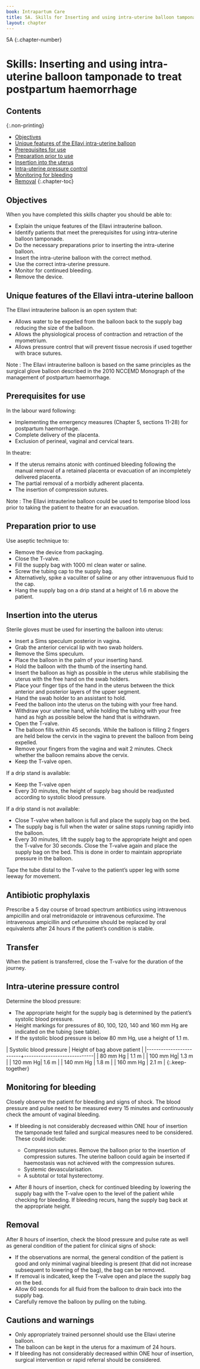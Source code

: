 ```yaml
---
book: Intrapartum Care
title: 5A. Skills for Inserting and using intra-uterine balloon tamponade to treat postpartum haemorrhage
layout: chapter
---
```


5A
{:.chapter-number}

# Skills: Inserting and using intra-uterine balloon tamponade to treat postpartum haemorrhage

## Contents
{:.non-printing}

*   [Objectives](#objectives)
*   [Unique features of the Ellavi intra-uterine balloon](#unique-features-of-the-ellavi-intra-uterine-balloon)
*   [Prerequisites for use](#prerequisites-for-use)
*   [Preparation prior to use](#preparation-prior-to-use)
*   [Insertion into the uterus](#insertion-into-the-uterus)
*   [Intra-uterine pressure control](#intra-uterine-pressure-control)
*   [Monitoring for bleeding](#monitoring-for-bleeding)
*   [Removal](#removal)
{:.chapter-toc}

## Objectives

When you have completed this skills chapter you should be able to:

*	Explain the unique features of the Ellavi intrauterine balloon.
*   Identify patients that meet the prerequisites for using intra-uterine balloon tamponade.
*   Do the necessary preparations prior to inserting the intra-uterine balloon.
*   Insert the intra-uterine balloon with the correct method.
*   Use the correct intra-uterine pressure.
*   Monitor for continued bleeding.
*   Remove the device.

## Unique features of the Ellavi intra-uterine balloon

The Ellavi intrauterine balloon is an open system that:

*   Allows water to be expelled from the balloon back to the supply bag reducing the size of the balloon.
*   Allows the physiological process of contraction and retraction of the myometrium.
*   Allows pressure control that will prevent tissue necrosis if used together with brace sutures.

Note
:   The Ellavi intrauterine balloon is based on the same principles as the surgical glove balloon described in the 2010 NCCEMD Monograph of the management of postpartum haemorrhage.

## Prerequisites for use

In the labour ward following:

*   Implementing the emergency measures (Chapter 5, sections 11-28) for postpartum haemorrhage.
*   Complete delivery of the placenta.
*   Exclusion of perineal, vaginal and cervical tears.

In theatre:

*   If the uterus remains atonic with continued bleeding following the manual removal of a retained placenta or evacuation of an incompletely delivered placenta.
*   The partial removal of a morbidly adherent placenta.
*   The insertion of compression sutures.

Note
:   The Ellavi intrauterine balloon could be used to temporise blood loss prior to taking the patient to theatre for an evacuation.

## Preparation prior to use 

Use aseptic technique to:

*   Remove the device from packaging.
*   Close the T-valve.
*   Fill the supply bag with 1000 ml clean water or saline.
*   Screw the tubing cap to the supply bag.
*   Alternatively, spike a vaculiter of saline or any other intravenuous fluid to the cap.
*   Hang the supply bag on a drip stand at a height of 1.6 m above the patient.

## Insertion into the uterus

Sterile gloves must be used for inserting the balloon into uterus:

*   Insert a Sims speculum posterior in vagina.
*   Grab the anterior cervical lip with two swab holders.
*   Remove the Sims speculum.
*   Place the balloon in the palm of your inserting hand.
*   Hold the balloon with the thumb of the inserting hand.
*   Insert the balloon as high as possible in the uterus while stabilising the uterus with the free hand on the swab holders.
*   Place your finger tips of the hand in the uterus between the thick anterior and posterior layers of the upper segment.
*   Hand the swab holder to an assistant to hold.
*   Feed the balloon into the uterus on the tubing with your free hand.
*   Withdraw your uterine hand, while holding the tubing with your free hand as high as possible below the hand that is withdrawn.
*   Open the T-valve.
*   The balloon fills within 45 seconds. While the balloon is filling 2 fingers are held below the cervix in the vagina to prevent the balloon from being expelled. 
*   Remove your fingers from the vagina and wait 2 minutes. Check whether the balloon remains above the cervix.
*   Keep the T-valve open.

If a drip stand is available:

*   Keep the T-valve open
*   Every 30 minutes, the height of supply bag should be readjusted according to systolic blood pressure.

If a drip stand is not available:

*   Close T-valve when balloon is full and place the supply bag on the bed.
*   The supply bag is full when the water or saline stops running rapidly into the balloon.
*   Every 30 minutes, lift the supply bag to the appropriate height and open the T-valve for 30 seconds. Close the T-valve again and place the supply bag on the bed.  This is done in order to maintain appropriate pressure in the balloon.

Tape the tube distal to the T-valve to the patient’s upper leg with some leeway for movement.

## Antibiotic prophylaxis

Prescribe a 5 day course of broad spectrum antibiotics using intravenous ampicillin and oral metronidazole or intravenous cefuroxime.  The intravenous ampicillin and cefuroxime should be replaced by oral equivalents after 24 hours if the patient’s condition is stable.

## Transfer

When the patient is transferred, close the T-valve for the duration of the journey.

## Intra-uterine pressure control

Determine the blood pressure:

*   The appropriate height for the supply bag is determined by the patient’s systolic blood pressure.
*   Height markings for pressures of 80, 100, 120, 140 and 160 mm Hg are indicated on the tubing (see table).
*   If the systolic blood pressure is below 80 mm Hg, use a height of 1.1 m.

| Systolic blood pressure | Height of bag above patient | 
|-------------------------+-----------------------------|
| 80 mm Hg | 1.1 m |
| 100 mm Hg| 1.3 m |
| 120 mm Hg| 1.6 m |
| 140 mm Hg | 1.8 m |
| 160 mm Hg | 2.1 m |
{:.keep-together}

## Monitoring for bleeding

Closely observe the patient for bleeding and signs of shock.  The blood pressure and pulse need to be measured every 15 minutes and continuously check the amount of vaginal bleeding.

*   If bleeding is not considerably decreased within ONE hour of insertion the tamponade test failed and surgical measures need to be considered.  These could include:

    * Compression sutures. Remove the balloon prior to the insertion of compression sutures. The uterine balloon could again be inserted if haemostasis was not achieved with the compression sutures.
    * Systemic devascularisation.
    * A subtotal or total hysterectomy.

*   After 8 hours of insertion, check for continued bleeding by lowering the supply bag with the T-valve open to the level of the patient while checking for bleeding.  If bleeding recurs, hang the supply bag back at the appropriate height.

## Removal

After 8 hours of insertion, check the blood pressure and pulse rate as well as general condition of the patient for clinical signs of shock:

*   If the observations are normal, the general condition of the patient is good and only minimal vaginal bleeding is present (that did not increase subsequent to lowering of the bag), the bag can be removed.
*   If removal is indicated, keep the T-valve open and place the supply bag on the bed.
*   Allow 60 seconds for all fluid from the balloon to drain back into the supply bag.
*   Carefully remove the balloon by pulling on the tubing.

## Cautions and warnings

*   Only appropriately trained personnel should use the Ellavi uterine balloon.
*   The balloon can be kept in the uterus for a maximum of 24 hours.
*   If bleeding has not considerably decreased within ONE hour of insertion, surgical intervention or rapid referral should be considered.